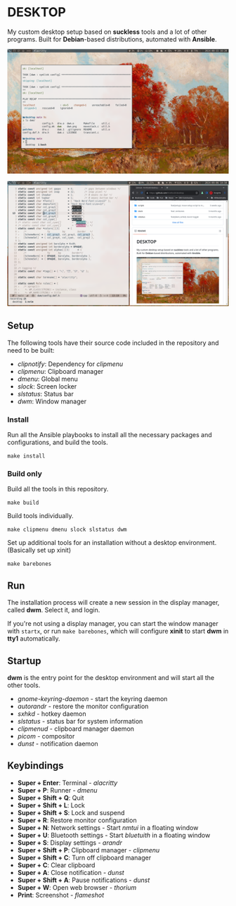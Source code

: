 # DESKTOP

My custom desktop setup based on **suckless** tools and a lot of other programs. Built for **Debian**-based distributions, automated with **Ansible**.

![Desktop screenshot](assets/screenshot_1.png)

![Desktop screenshot](assets/screenshot_2.png)

## Setup

The following tools have their source code included in the repository and need to be built:

- _clipnotify_: Dependency for _clipmenu_
- _clipmenu_: Clipboard manager
- _dmenu_: Global menu
- _slock_: Screen locker
- _slstatus_: Status bar
- _dwm_: Window manager

### Install

Run all the Ansible playbooks to install all the necessary packages and configurations, and build the tools.

```shell
make install
```

### Build only

Build all the tools in this repository.

```shell
make build
```

Build tools individually.

```shell
make clipmenu dmenu slock slstatus dwm
```

Set up additional tools for an installation without a desktop environment. (Basically set up xinit)

```shell
make barebones
```

## Run

The installation process will create a new session in the display manager, called **dwm**. Select it, and login.

If you're not using a display manager, you can start the window manager with `startx`, or run `make barebones`, which will configure **xinit** to start **dwm** in **tty1** automatically.

## Startup

**dwm** is the entry point for the desktop environment and will start all the other tools.

- _gnome-keyring-daemon_ - start the keyring daemon
- _autorandr_ - restore the monitor configuration
- _sxhkd_ - hotkey daemon
- _slstatus_ - status bar for system information
- _clipmenud_ - clipboard manager daemon
- _picom_ - compositor
- _dunst_ - notification daemon

## Keybindings

- **Super + Enter**: Terminal - _alacritty_
- **Super + P**: Runner - _dmenu_
- **Super + Shift + Q**: Quit
- **Super + Shift + L**: Lock
- **Super + Shift + S**: Lock and suspend
- **Super + R**: Restore monitor configuration
- **Super + N**: Network settings - Start _nmtui_ in a floating window
- **Super + U**: Bluetooth settings - Start _bluetuith_ in a floating window
- **Super + S**: Display settings - _arandr_
- **Super + Shift + P**: Clipboard manager - _clipmenu_
- **Super + Shift + C**: Turn off clipboard manager
- **Super + C**: Clear clipboard
- **Super + A**: Close notification - _dunst_
- **Super + Shift + A**: Pause notifications - _dunst_
- **Super + W**: Open web browser - _thorium_
- **Print**: Screenshot - _flameshot_
